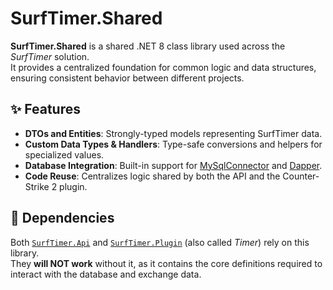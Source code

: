 # SurfTimer.Shared

**SurfTimer.Shared** is a shared .NET 8 class library used across the *SurfTimer* solution.  
It provides a centralized foundation for common logic and data structures, ensuring consistent behavior between different projects.

## ✨ Features
- **DTOs and Entities**: Strongly-typed models representing SurfTimer data.
- **Custom Data Types & Handlers**: Type-safe conversions and helpers for specialized values.
- **Database Integration**: Built-in support for [MySqlConnector](https://mysqlconnector.net/) and [Dapper](https://www.learndapper.com).
- **Code Reuse**: Centralizes logic shared by both the API and the Counter-Strike 2 plugin.

## 🔗 Dependencies
Both [`SurfTimer.Api`](https://github.com/tslashd/SurfTimer.Api) and [`SurfTimer.Plugin`](https://github.com/CS2Surf/Timer) (also called *Timer*) rely on this library.  
They **will NOT work** without it, as it contains the core definitions required to interact with the database and exchange data.

